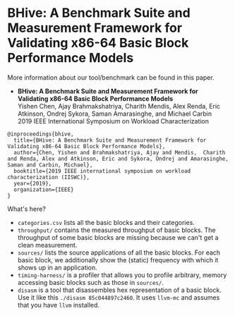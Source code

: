 # BHive: A Benchmark Suite and Measurement Framework for Validating x86-64 Basic Block Performance Models

More information about our tool/benchmark can be found in this paper.
* **BHive: A Benchmark Suite and Measurement Framework for Validating x86-64 Basic Block Performance Models**</br>
  Yishen Chen, Ajay Brahmakshatriya, Charith Mendis, Alex Renda, Eric Atkinson, Ondrej Sykora, Saman Amarasinghe, and Michael Carbin</br>
  2019 IEEE International Symposium on Workload Characterization</br>
  
```
@inproceedings{bhive,
  title={BHive: A Benchmark Suite and Measurement Framework for Validating x86-64 Basic Block Performance Models},
  author={Chen, Yishen and Brahmakshatriya, Ajay and Mendis,  Charith and Renda, Alex and Atkinson, Eric and Sykora, Ondrej and Amarasinghe, Saman and Carbin, Michael},
  booktitle={2019 IEEE international symposium on workload characterization (IISWC)},
  year={2019},
  organization={IEEE}
}
```


What's here?
* `categories.csv` lists all the basic blocks and their categories.
* `throughput/` contains the measured throughput of basic blocks. The throughput of some basic blocks are missing because we can't get a clean measurement.
* `sources/` lists the source applications of all the basic blocks. For each basic block, we additionally show the (static) frequency with which it shows up in an application.
* `timing-harness/` is a profiler that allows you to profile arbitrary, memory accessing basic blocks such as those in `sources/`.
* `disasm` is a tool that disassembles hex representation of a basic block. Use it like this `./disasm 85c044897c2460`. It uses `llvm-mc` and assumes that you have `llvm` installed.
